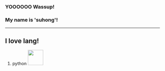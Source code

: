 ### YOOOOOO Wassup!
### My name is 'suhong'!
---------------

## I love lang!

1. python <img src="https://upload.wikimedia.org/wikipedia/commons/thumb/c/c3/Python-logo-notext.svg/110px-Python-logo-notext.svg.png" width="50" height="50"/>
